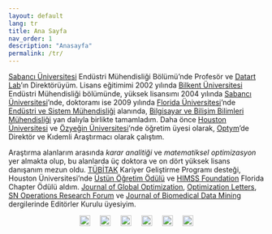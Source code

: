 ```yaml
---
layout: default
lang: tr
title: Ana Sayfa
nav_order: 1
description: "Anasayfa"
permalink: /tr/
---
```


<a href="http://www.sabanciuniv.edu/tr" target="_blank">Sabancı Üniversitesi</a> Endüstri Mühendisliği Bölümü’nde Profesör ve <a href="https://datart-lab.com" target="_blank">Datart Lab</a>’ın Direktörüyüm. Lisans eğitimimi 2002 yılında <a href="http://www.bilkent.edu.tr" target="_blank">Bilkent Üniversitesi</a> Endüstri Mühendisliği bölümünde, yüksek lisansımı 2004 yılında <a href="http://www.sabanciuniv.edu.tr" target="_blank">Sabancı Üniversitesi</a>’nde, doktoramı ise 2009 yılında <a href="http://www.ufl.edu" target="_blank">Florida Üniversitesi</a>’nde <a href="https://www.ise.ufl.edu" target="_blank">Endüstri ve Sistem Mühendisliği</a> alanında, <a href="https://www.cise.ufl.edu" target="_blank">Bilgisayar ve Bilişim Bilimleri Mühendisliği</a> yan dalıyla birlikte tamamladım. Daha önce <a href="http://www.uh.edu" target="_blank">Houston Üniversitesi</a> ve <a href="http://www.ozyegin.edu.tr" target="_blank">Özyeğin Üniversitesi</a>’nde öğretim üyesi olarak, <a href="https://optym.com/" target="_blank">Optym</a>’de Direktör ve Kıdemli Araştırmacı olarak çalıştım.

Araştırma alanlarım arasında <i>karar analitiği</i> ve <i>matematiksel optimizasyon</i> yer almakta olup, bu alanlarda üç doktora ve on dört yüksek lisans danışanım mezun oldu. <a href="https://www.tubitak.gov.tr" target="_blank">TÜBİTAK</a> Kariyer Geliştirme Programı desteği, Houston Üniversitesi’nde <a href="https://www.egr.uh.edu/news/201205/cullen-college-faculty-staff-honored-excellence" target="_blank">Üstün Öğretim Ödülü</a> ve <a href="https://www.himss.org" target="_blank">HIMSS Foundation</a> Florida Chapter Ödülü aldım. <a href="https://www.springer.com/journal/10898" target="_blank">Journal of Global Optimization</a>, <a href="https://www.springer.com/journal/11590" target="_blank">Optimization Letters</a>, <a href="https://www.springer.com/journal/43069" target="_blank">SN Operations Research Forum</a> ve <a href="https://www.longdom.org/biomedical-data-mining.html" target="_blank">Journal of Biomedical Data Mining</a> dergilerinde Editörler Kurulu üyesiyim.

<div style="text-align: center;">
  <a href="https://github.com/OEKundakcioglu/" target="_blank" class="image-link"><img src="../../assets/images/github.png" style="height:21px;" alt="Github"></a>
  &nbsp;&nbsp;&nbsp;
  <a href="https://scholar.google.com/citations?user=k6NTKvsAAAAJ&hl=tr" target="_blank" class="image-link"><img src="../../assets/images/scholar.png" style="height:21px;" alt="Scholar"></a>
  &nbsp;&nbsp;&nbsp;
  <a href="https://www.linkedin.com/in/erhunkundakcioglu" target="_blank" class="image-link"><img src="../../assets/images/linkedin.png" style="height:21px;" alt="Linkedin"></a>
  &nbsp;&nbsp;&nbsp;
  <a href="https://publons.com/researcher/457748/o-erhun-kundakcioglu/" target="_blank" class="image-link"><img src="../../assets/images/publons.png" style="height:21px;" alt="Publons"></a>
  &nbsp;&nbsp;&nbsp;
  <a href="https://orcid.org/0000-0003-3033-0986" target="_blank" class="image-link"><img src="../../assets/images/orcid.png" style="height:21px;" alt="Orcid"></a>
  &nbsp;&nbsp;&nbsp;
  <a href="https://www.researchgate.net/profile/O_Kundakcioglu" target="_blank" class="image-link"><img src="../../assets/images/researchg.png" style="height:21px;" alt="Researchgate"></a>
</div>

